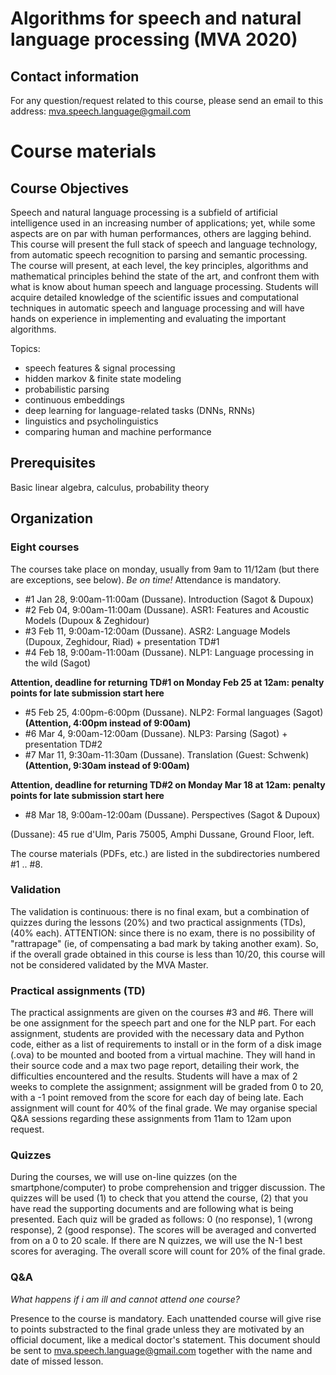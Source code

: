 # Algorithms for speech and natural language processing (MVA 2020)

## Contact information
For any question/request related to this course, please send an email to this address: mva.speech.language@gmail.com

# Course materials

## Course Objectives

Speech and natural language processing is a subfield of artificial intelligence used in an increasing number of applications; yet, while some aspects are on par with human performances, others are lagging behind. This course will present the full stack of speech and language technology, from automatic speech recognition to parsing and semantic processing. The course will present, at each level, the key principles, algorithms and mathematical principles behind the state of the art, and confront them with what is know about human speech and language processing. Students will acquire detailed knowledge of the scientific issues and computational techniques in automatic speech and language processing and will have hands on experience in implementing and evaluating the important algorithms.
 
Topics:
- speech features & signal processing
- hidden markov & finite state modeling
- probabilistic parsing
- continuous embeddings
- deep learning for language-related tasks (DNNs, RNNs)
- linguistics and psycholinguistics
- comparing human and machine performance

## Prerequisites
Basic linear algebra, calculus, probability theory

## Organization

### Eight courses 
The courses take place on monday, usually from 9am to 11/12am (but there are exceptions, see below). _Be on time!_
Attendance is mandatory.

- #1 Jan 28,  9:00am-11:00am (Dussane).  Introduction (Sagot & Dupoux)
- #2 Feb 04, 9:00am-11:00am (Dussane).  ASR1: Features and Acoustic Models (Dupoux & Zeghidour)
- #3 Feb 11, 9:00am-12:00am (Dussane).  ASR2: Language Models (Dupoux, Zeghidour, Riad) + presentation TD#1
- #4 Feb 18, 9:00am-11:00am (Dussane).  NLP1: Language processing in the wild (Sagot)

**Attention, deadline for returning TD#1 on Monday Feb 25 at 12am: penalty points for late submission start here**

- #5 Feb 25, 4:00pm-6:00pm (Dussane).  NLP2: Formal languages (Sagot) __(Attention, 4:00pm instead of 9:00am)__
- #6 Mar 4,   9:00am-12:00am (Dussane).  NLP3: Parsing (Sagot) + presentation TD#2
- #7 Mar 11, 9:30am-11:30am (Dussane).  Translation (Guest: Schwenk) __(Attention, 9:30am instead of 9:00am)__


**Attention, deadline for returning TD#2 on Monday Mar 18 at 12am: penalty points for late submission start here**

- #8 Mar 18, 9:00am-12:00am (Dussane).  Perspectives (Sagot & Dupoux)

(Dussane): 45 rue d'Ulm, Paris 75005, Amphi Dussane, Ground Floor, left.

The course materials (PDFs, etc.) are listed in the subdirectories numbered #1 .. #8. 

### Validation
The validation is continuous: there is no final exam, but a combination of quizzes during the lessons (20%) and two practical assignments (TDs), (40% each). ATTENTION: since there is no exam, there is no possibility of "rattrapage" (ie, of compensating a bad mark by taking another exam). So, if the overall grade obtained in this course is less than 10/20, this course will not be considered validated by the MVA Master. 

### Practical assignments (TD)
The practical assignments are given on the courses #3 and #6. There will be one assignment for the speech part and one for the NLP part. For each assignment, students are provided with the necessary data and Python code, either as a list of requirements to install or in the form of a disk image (.ova) to be mounted and booted from a virtual machine. They will hand in their source code and a max two page report, detailing their work, the difficulties encountered and the results. Students will have a max of 2 weeks to complete the assignment; assignment will be graded from 0 to 20, with a -1 point removed from the score for each day of being late. Each assignment will count for 40% of the final grade. We may organise special Q&A sessions regarding these assignments from 11am to 12am upon request.

### Quizzes

During the courses, we will use on-line quizzes (on the smartphone/computer) to probe comprehension and trigger discussion. The quizzes will be used (1) to check that you attend the course, (2) that you have read the supporting documents and are following what is being presented. Each quiz will be graded as follows: 0 (no response), 1 (wrong response), 2 (good response). The scores will be averaged and converted from on a 0 to 20 scale. If there are N quizzes, we will use the N-1 best scores for averaging. The overall score will count for 20% of the final grade.    


### Q&A

_What happens if i am ill and cannot attend one course?_

Presence to the course is mandatory. Each unattended course will give rise to points substracted to the final grade unless they are motivated by an official document, like a medical doctor's statement. This document should be sent to mva.speech.language@gmail.com together with the name and date of missed lesson.

